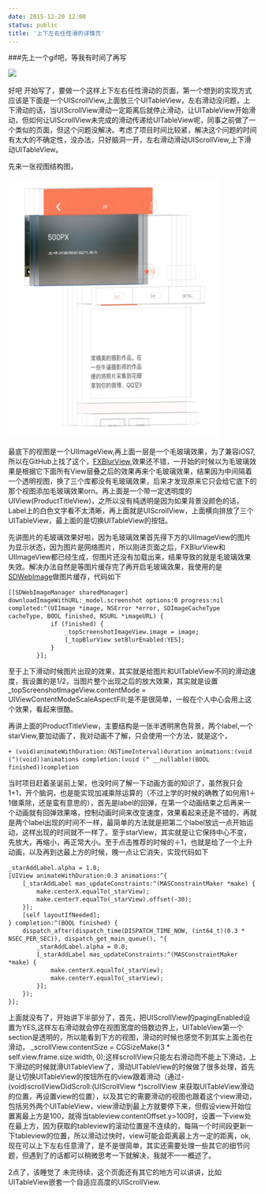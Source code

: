 ```yaml
---
date: 2015-12-20 12:00
status: public
title: '上下左右任性滑的详情页'
---
```


###先上一个gif吧，等我有时间了再写

![](https://github.com/raozhizhen/raozhizhen.github.io/blob/master/blogImage/productDetailGif.gif?raw=true) 

好吧 开始写了，要做一个这样上下左右任性滑动的页面，第一个想到的实现方式应该是下面是一个UIScrollView,上面放三个UITableView，左右滑动没问题，上下滑动的话，当UIScrollView滑动一定距离后就停止滑动，让UITableView开始滑动，但如何让UIScrollView未完成的滑动传递给UITableView呢，同事之前做了一个类似的页面，但这个问题没解决。考虑了项目时间比较紧，解决这个问题的时间有太大的不确定性，没办法，只好脑洞一开，左右滑动滑动UIScrollView,上下滑动UITableView。

先来一张视图结构图，

![](https://github.com/raozhizhen/raozhizhen.github.io/blob/master/blogImage/productDetailViewImage.png?raw=true)

最底下的视图是一个UIImageView,再上面一层是一个毛玻璃效果，为了兼容iOS7,所以在GitHub上找了这个，[FXBlurView](https://github.com/nicklockwood/FXBlurView),效果还不错，一开始的时候以为毛玻璃效果是根据它下面所有View层叠之后的效果再来个毛玻璃效果，结果因为中间隔着一个透明视图，换了三个库都没有毛玻璃效果，后来才发现原来它只会给它底下的那个视图添加毛玻璃效果orn。再上面是一个带一定透明度的UIView(ProductTitleView)，之所以没有纯透明是因为如果背景没颜色的话，Label上的白色文字看不太清晰，再上面就是UIScrollView，上面横向排放了三个UITableView，最上面的是切换UITableView的按钮。

先讲图片的毛玻璃效果好啦，因为毛玻璃效果首先得下方的UIImageView的图片为显示状态，因为图片是网络图片，所以刚进页面之后，FXBlurView和UIImageView都已经生成，但图片还没有加载出来，结果导致的就是毛玻璃效果失效。解决办法自然是等图片缓存完了再开启毛玻璃效果，我使用的是[SDWebImage](https://github.com/rs/SDWebImage)做图片缓存，代码如下

	[[SDWebImageManager sharedManager] downloadImageWithURL:_model.screenshot options:0 progress:nil completed:^(UIImage *image, NSError *error, SDImageCacheType cacheType, BOOL finished, NSURL *imageURL) {
                if (finished) {
                    _topScreenshotImageView.image = image;
                    [_topBlurView setBlurEnabled:YES];
                }
            }];

至于上下滑动时候图片出现的效果，其实就是给图片和UITableView不同的滑动速度，我设置的是1/2，当图片整个出现之后的放大效果，其实就是设置_topScreenshotImageView.contentMode = UIViewContentModeScaleAspectFill;是不是很简单，一般在个人中心会用上这个效果，看起来很酷。

再讲上面的ProductTitleView，主要结构是一张半透明黑色背景，两个label,一个starView,要加动画了，我对动画不了解，只会使用一个方法，就是这个，

	+ (void)animateWithDuration:(NSTimeInterval)duration animations:(void (^)(void))animations completion:(void (^ __nullable)(BOOL finished))completion 
	
当时项目赶着圣诞前上架，也没时间了解一下动画方面的知识了，虽然我只会1+1，开个脑洞，也是能实现加减乘除运算的（不过上学的时候的确教了如何用1＋1做乘除，还是蛮有意思的），首先是label的回弹，在第一个动画结束之后再来一个动画就有回弹效果咯，控制动画时间来改变速度，效果看起来还是不错的，再就是两个label出现的时间不一样，最简单的方法就是把第二个label放远一点开始运动，这样出现的时间就不一样了。至于starView，其实就是让它保持中心不变，先放大，再缩小，再正常大小。至于点击推荐的时候的＋1，也就是给了一个上升动画，以及再到达最上方的时候，晚一点让它消失，实现代码如下

    _starAddLabel.alpha = 1.0;
    [UIView animateWithDuration:0.3 animations:^{
        [_starAddLabel mas_updateConstraints:^(MASConstraintMaker *make) {
            make.centerX.equalTo(_starView);
            make.centerY.equalTo(_starView).offset(-30);
        }];
        [self layoutIfNeeded];
    } completion:^(BOOL finished) {
        dispatch_after(dispatch_time(DISPATCH_TIME_NOW, (int64_t)(0.3 * NSEC_PER_SEC)), dispatch_get_main_queue(), ^{
            _starAddLabel.alpha = 0.0;
            [_starAddLabel mas_updateConstraints:^(MASConstraintMaker *make) {
                make.centerX.equalTo(_starView);
                make.centerY.equalTo(_starView);
            }];
        });
    }];

上面就没有了，开始讲下半部分了，首先，把UIScrollView的pagingEnabled设置为YES,这样左右滑动就会停在视图宽度的倍数边界上，UITableView第一个section是透明的，所以能看到下方的视图，滑动的时候也感觉不到其实上面也在滑动， _scrollView.contentSize = CGSizeMake(3 * self.view.frame.size.width, 0);这样scrollView只能左右滑动而不能上下滑动，上下滑动的时候就滑UITableView了，滑动UITableView的时候做了很多处理，首先是让切换UITableView的按钮所在的view跟着滑动（通过- (void)scrollViewDidScroll:(UIScrollView *)scrollView 来获取UITableView滑动的位置，再设置view的位置），以及其它的需要滑动的视图也跟着这个view滑动，包括另外两个UITableView，view滑动到最上方就要停下来，但假设view开始位置离最上方是100，就得当tableview.contentOffset.y>100时，设置一下view处在最上方，因为获取的tableview的滚动位置是不连续的，每隔一个时间段更新一下tableview的位置，所以滑动过快时，view可能会距离最上方一定的距离，ok,现在可以上下左右任意滑了，是不是很简单，其实还需要处理一些其它的细节问题，但遇到了的话都可以稍微思考一下就解决，我就不一一概述了。

2点了，该睡觉了  未完待续，这个页面还有其它的地方可以讲讲，比如UITableView嵌套一个自适应高度的UIScrollView.

